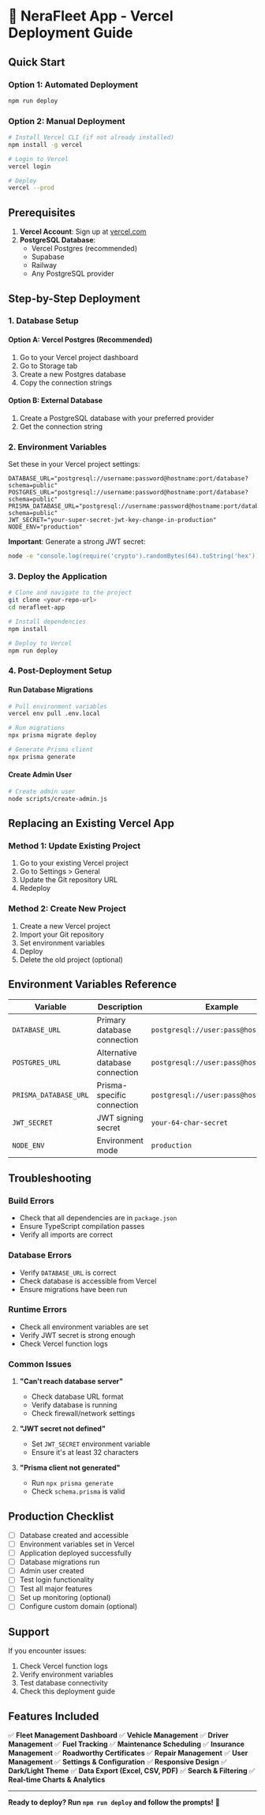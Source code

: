 # 🚀 NeraFleet App - Vercel Deployment Guide

## Quick Start

### Option 1: Automated Deployment
```bash
npm run deploy
```

### Option 2: Manual Deployment
```bash
# Install Vercel CLI (if not already installed)
npm install -g vercel

# Login to Vercel
vercel login

# Deploy
vercel --prod
```

## Prerequisites

1. **Vercel Account**: Sign up at [vercel.com](https://vercel.com)
2. **PostgreSQL Database**: 
   - Vercel Postgres (recommended)
   - Supabase
   - Railway
   - Any PostgreSQL provider

## Step-by-Step Deployment

### 1. Database Setup

#### Option A: Vercel Postgres (Recommended)
1. Go to your Vercel project dashboard
2. Go to Storage tab
3. Create a new Postgres database
4. Copy the connection strings

#### Option B: External Database
1. Create a PostgreSQL database with your preferred provider
2. Get the connection string

### 2. Environment Variables

Set these in your Vercel project settings:

```
DATABASE_URL="postgresql://username:password@hostname:port/database?schema=public"
POSTGRES_URL="postgresql://username:password@hostname:port/database?schema=public"
PRISMA_DATABASE_URL="postgresql://username:password@hostname:port/database?schema=public"
JWT_SECRET="your-super-secret-jwt-key-change-in-production"
NODE_ENV="production"
```

**Important**: Generate a strong JWT secret:
```bash
node -e "console.log(require('crypto').randomBytes(64).toString('hex'))"
```

### 3. Deploy the Application

```bash
# Clone and navigate to the project
git clone <your-repo-url>
cd nerafleet-app

# Install dependencies
npm install

# Deploy to Vercel
npm run deploy
```

### 4. Post-Deployment Setup

#### Run Database Migrations
```bash
# Pull environment variables
vercel env pull .env.local

# Run migrations
npx prisma migrate deploy

# Generate Prisma client
npx prisma generate
```

#### Create Admin User
```bash
# Create admin user
node scripts/create-admin.js
```

## Replacing an Existing Vercel App

### Method 1: Update Existing Project
1. Go to your existing Vercel project
2. Go to Settings > General
3. Update the Git repository URL
4. Redeploy

### Method 2: Create New Project
1. Create a new Vercel project
2. Import your Git repository
3. Set environment variables
4. Deploy
5. Delete the old project (optional)

## Environment Variables Reference

| Variable | Description | Example |
|----------|-------------|---------|
| `DATABASE_URL` | Primary database connection | `postgresql://user:pass@host:5432/db` |
| `POSTGRES_URL` | Alternative database connection | `postgresql://user:pass@host:5432/db` |
| `PRISMA_DATABASE_URL` | Prisma-specific connection | `postgresql://user:pass@host:5432/db` |
| `JWT_SECRET` | JWT signing secret | `your-64-char-secret` |
| `NODE_ENV` | Environment mode | `production` |

## Troubleshooting

### Build Errors
- Check that all dependencies are in `package.json`
- Ensure TypeScript compilation passes
- Verify all imports are correct

### Database Errors
- Verify `DATABASE_URL` is correct
- Check database is accessible from Vercel
- Ensure migrations have been run

### Runtime Errors
- Check all environment variables are set
- Verify JWT secret is strong enough
- Check Vercel function logs

### Common Issues

1. **"Can't reach database server"**
   - Check database URL format
   - Verify database is running
   - Check firewall/network settings

2. **"JWT secret not defined"**
   - Set `JWT_SECRET` environment variable
   - Ensure it's at least 32 characters

3. **"Prisma client not generated"**
   - Run `npx prisma generate`
   - Check `schema.prisma` is valid

## Production Checklist

- [ ] Database created and accessible
- [ ] Environment variables set in Vercel
- [ ] Application deployed successfully
- [ ] Database migrations run
- [ ] Admin user created
- [ ] Test login functionality
- [ ] Test all major features
- [ ] Set up monitoring (optional)
- [ ] Configure custom domain (optional)

## Support

If you encounter issues:
1. Check Vercel function logs
2. Verify environment variables
3. Test database connectivity
4. Check this deployment guide

## Features Included

✅ **Fleet Management Dashboard**
✅ **Vehicle Management**
✅ **Driver Management** 
✅ **Fuel Tracking**
✅ **Maintenance Scheduling**
✅ **Insurance Management**
✅ **Roadworthy Certificates**
✅ **Repair Management**
✅ **User Management**
✅ **Settings & Configuration**
✅ **Responsive Design**
✅ **Dark/Light Theme**
✅ **Data Export (Excel, CSV, PDF)**
✅ **Search & Filtering**
✅ **Real-time Charts & Analytics**

---

**Ready to deploy? Run `npm run deploy` and follow the prompts!** 🚀
